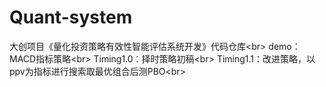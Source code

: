 # Quant-system
大创项目《量化投资策略有效性智能评估系统开发》代码仓库\<br>
demo：MACD指标策略\<br>
Timing1.0：择时策略初稿\<br>
Timing1.1：改进策略，以ppv为指标进行搜索取最优组合后测PBO\<br>
